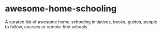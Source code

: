 # awesome-home-schooling
A curated list of awesome home-schooling initiatives, books, guides, people to follow, courses or remote-first schools.
